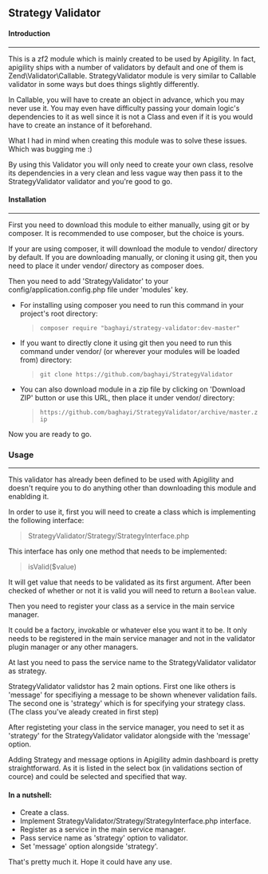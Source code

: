 ## Strategy Validator


#### Introduction
---
This is a zf2 module which is mainly created to be used by Apigility. 
In fact, apigility ships with a number of validators by default and one of them is Zend\Validator\Callable.
StrategyValidator module is very similar to Callable validator in some ways but  does things slightly differently.

In Callable, you will have to create an object in advance, which you may never use it. You may even have difficulty passing your domain logic's dependencies to it as well since it is not a Class and even if it is you would have to create an instance of it beforehand.

What I had in mind when creating this module was to solve these issues. Which was bugging me :)

By using this Validator you will only need to create your own class, resolve its dependencies in a very clean and less vague way then pass it to the StrategyValidator validator and you're good to go.



#### Installation
---
First you need to download this module to either manually, using git or by composer.
It is recommended to use composer, but the choice is yours.

If your are using composer, it will download the module to vendor/ directory by default.
If you are downloading manually, or cloning it using git, then you need to place it under vendor/ directory as composer does.

Then you need to add 'StrategyValidator' to your config/application.config.php file under 'modules' key.

+ For installing using composer you need to run this command in your project's root directory: 
    > `composer require "baghayi/strategy-validator:dev-master"`

+ If you want to directly clone it using git then you need to run this command under vendor/ (or wherever your modules will be loaded from) directory:
    > `git clone https://github.com/baghayi/StrategyValidator`

+ You can also download module in a zip file by clicking on 'Download ZIP' button or use this URL, then place it under vendor/ directory:
    > `https://github.com/baghayi/StrategyValidator/archive/master.zip`

Now you are ready to go.

### Usage
---

This validator has already been defined to be used with Apigility and doesn't require you to do anything other than downloading this module and enablding it.

In order to use it, first you will need to create a class which is implementing  the following interface:
> StrategyValidator/Strategy/StrategyInterface.php

This interface has only one method that needs to be implemented:
> isValid($value)

It will get value that needs to be validated as its first argument. After been checked of whether or not it is valid you will need to return a `Boolean` value.

Then you need to register your class as a service in the main service manager.

It could be a factory, invokable or whatever else you want it to be. It only needs to be registered in the main service manager and not in the validator plugin manager or any other managers.


At last you need to pass the service name to the StrategyValidator validator as strategy.

StrategyValidator validstor has 2 main options.
First one like others is 'message' for specifiying a message to be shown whenever validation fails.
The second one is 'strategy' which is for specifying your strategy class. (The class you've aleady created in first step)

After registeting your class in the service manager, you need to set it as 'strategy' for the StrategyValidator validator alongside with the 'message' option.

Adding Strategy and message options in Apigility admin dashboard is pretty straightforward. As it is listed in the select box (in validations section of cource) and could be selected and specified that way.

#### In a nutshell:

+ Create a class.
+ Implement StrategyValidator/Strategy/StrategyInterface.php interface.
+ Register as a service in the main service manager.
+ Pass service name as 'strategy' option to validator.
+ Set 'message' option alongside 'strategy'.

That's pretty much it.
Hope it could have any use.